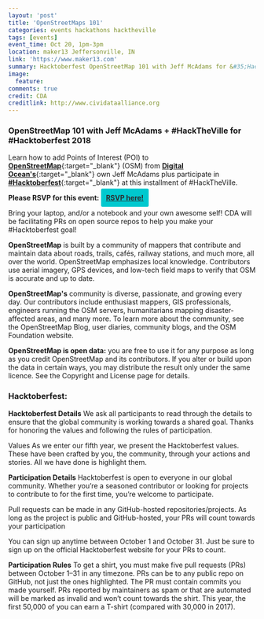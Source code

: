 ```yaml
---
layout: 'post'
title: 'OpenStreetMaps 101'
categories: events hackathons hacktheville
tags: [events]
event_time: Oct 20, 1pm-3pm
location: maker13 Jeffersonville, IN
link: 'https://www.maker13.com'
summary: Hacktoberfest OpenStreetMap 101 with Jeff McAdams for &#35;HackTheVille where we will learn how to add Points of Interest to OpenStreetMap from Digital Ocean's and CDA's own Jeff McAdams plus participate in Hacktoberfest at this installment of HackTheVille
image:
  feature:
comments: true
credit: CDA
creditlink: http://www.cividataalliance.org
---
```


### OpenStreetMap 101 with Jeff McAdams + &#35;HackTheVille for &#35;Hacktoberfest 2018

Learn how to add Points of Interest (POI) to [__OpenStreetMap__](https://www.openstreetmap.org/){:target="_blank"} (OSM) from [__Digital Ocean's__](https://www.digitalocean.com){:target="_blank"} own Jeff McAdams plus participate in [__&#35;Hacktoberfest__](https://hacktoberfest.digitalocean.com){:target="_blank"} at this installment of &#35;HackTheVille.

__Please RSVP for this event:__ <a class="button" target="_blank" style="color: #2C2D30;font-weight: bold;border-radius: 3px; background: #00c9cf; padding: 10px;text-align:center; margin:0 auto;" alt="Register Here!" title="hackathon tickets" href="https://www.meetup.com/Civic-Data-Alliance/events/255169443/" target="_blank">RSVP here!</a>

Bring your laptop, and/or a notebook and your own awesome self! CDA will be facilitating PRs on open source repos to help you make your #Hacktoberfest goal!

__OpenStreetMap__ is built by a community of mappers that contribute and maintain data about roads, trails, cafés, railway stations, and much more, all over the world.  OpenStreetMap emphasizes local knowledge. Contributors use aerial imagery, GPS devices, and low-tech field maps to verify that OSM is accurate and up to date.

__OpenStreetMap's__ community is diverse, passionate, and growing every day. Our contributors include enthusiast mappers, GIS professionals, engineers running the OSM servers, humanitarians mapping disaster-affected areas, and many more. To learn more about the community, see the OpenStreetMap Blog, user diaries, community blogs, and the OSM Foundation website.

__OpenStreetMap is open data:__ you are free to use it for any purpose as long as you credit OpenStreetMap and its contributors. If you alter or build upon the data in certain ways, you may distribute the result only under the same licence. See the Copyright and License page for details.

### Hacktoberfest:

__Hacktoberfest Details__
We ask all participants to read through the details to ensure that the global community is working towards a shared goal. Thanks for honoring the values and following the rules of participation.

Values
As we enter our fifth year, we present the Hacktoberfest values. These have been crafted by you, the community, through your actions and stories. All we have done is highlight them.

__Participation Details__
Hacktoberfest is open to everyone in our global community. Whether you’re a seasoned contributor or looking for projects to contribute to for the first time, you’re welcome to participate.

Pull requests can be made in any GitHub-hosted repositories/projects. As long as the project is public and GitHub-hosted, your PRs will count towards your participation

You can sign up anytime between October 1 and October 31. Just be sure to sign up on the official Hacktoberfest website for your PRs to count.

__Participation Rules__
To get a shirt, you must make five pull requests (PRs) between October 1–31 in any timezone. PRs can be to any public repo on GitHub, not just the ones highlighted. The PR must contain commits you made yourself. PRs reported by maintainers as spam or that are automated will be marked as invalid and won’t count towards the shirt. This year, the first 50,000 of you can earn a T-shirt (compared with 30,000 in 2017).
